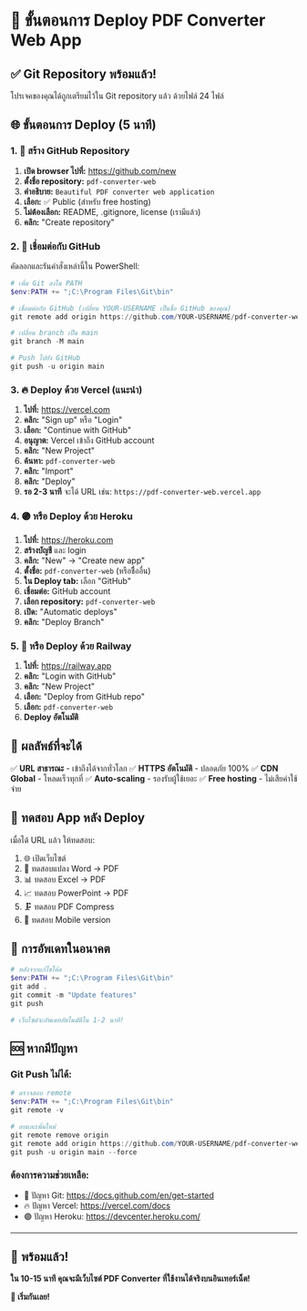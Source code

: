 # 🚀 ขั้นตอนการ Deploy PDF Converter Web App

## ✅ **Git Repository พร้อมแล้ว!**
โปรเจคของคุณได้ถูกเตรียมไว้ใน Git repository แล้ว ด้วยไฟล์ 24 ไฟล์

## 🌐 **ขั้นตอนการ Deploy (5 นาที)**

### 1. 📝 สร้าง GitHub Repository
1. **เปิด browser ไปที่:** https://github.com/new
2. **ตั้งชื่อ repository:** `pdf-converter-web`
3. **คำอธิบาย:** `Beautiful PDF converter web application`
4. **เลือก:** ✅ Public (สำหรับ free hosting)
5. **ไม่ต้องเลือก:** README, .gitignore, license (เรามีแล้ว)
6. **คลิก:** "Create repository"

### 2. 🔗 เชื่อมต่อกับ GitHub
คัดลอกและรันคำสั่งเหล่านี้ใน PowerShell:

```powershell
# เพิ่ม Git ลงใน PATH
$env:PATH += ";C:\Program Files\Git\bin"

# เชื่อมต่อกับ GitHub (เปลี่ยน YOUR-USERNAME เป็นชื่อ GitHub ของคุณ)
git remote add origin https://github.com/YOUR-USERNAME/pdf-converter-web.git

# เปลี่ยน branch เป็น main
git branch -M main

# Push ไปยัง GitHub
git push -u origin main
```

### 3. 🔥 Deploy ด้วย Vercel (แนะนำ)
1. **ไปที่:** https://vercel.com
2. **คลิก:** "Sign up" หรือ "Login"
3. **เลือก:** "Continue with GitHub"
4. **อนุญาต:** Vercel เข้าถึง GitHub account
5. **คลิก:** "New Project"
6. **ค้นหา:** `pdf-converter-web`
7. **คลิก:** "Import"
8. **คลิก:** "Deploy"
9. **รอ 2-3 นาที** จะได้ URL เช่น: `https://pdf-converter-web.vercel.app`

### 4. 🟣 หรือ Deploy ด้วย Heroku
1. **ไปที่:** https://heroku.com
2. **สร้างบัญชี** และ login
3. **คลิก:** "New" → "Create new app"
4. **ตั้งชื่อ:** `pdf-converter-web` (หรือชื่ืออื่น)
5. **ใน Deploy tab:** เลือก "GitHub"
6. **เชื่อมต่อ:** GitHub account
7. **เลือก repository:** `pdf-converter-web`
8. **เปิด:** "Automatic deploys"
9. **คลิก:** "Deploy Branch"

### 5. 🚄 หรือ Deploy ด้วย Railway
1. **ไปที่:** https://railway.app
2. **คลิก:** "Login with GitHub"
3. **คลิก:** "New Project"
4. **เลือก:** "Deploy from GitHub repo"
5. **เลือก:** `pdf-converter-web`
6. **Deploy อัตโนมัติ**

## 🎯 **ผลลัพธ์ที่จะได้**

✅ **URL สาธารณะ** - เข้าถึงได้จากทั่วโลก
✅ **HTTPS อัตโนมัติ** - ปลอดภัย 100%
✅ **CDN Global** - โหลดเร็วทุกที่
✅ **Auto-scaling** - รองรับผู้ใช้เยอะ
✅ **Free hosting** - ไม่เสียค่าใช้จ่าย

## 🧪 **ทดสอบ App หลัง Deploy**

เมื่อได้ URL แล้ว ให้ทดสอบ:
1. 🌐 เปิดเว็บไซต์
2. 📄 ทดสอบแปลง Word → PDF
3. 📊 ทดสอบ Excel → PDF
4. 📈 ทดสอบ PowerPoint → PDF
5. 🗜️ ทดสอบ PDF Compress
6. 📱 ทดสอบ Mobile version

## 🔄 **การอัพเดทในอนาคต**

```powershell
# หลังจากแก้ไขโค้ด
$env:PATH += ";C:\Program Files\Git\bin"
git add .
git commit -m "Update features"
git push

# เว็บไซต์จะอัพเดทอัตโนมัติใน 1-2 นาที!
```

## 🆘 **หากมีปัญหา**

### Git Push ไม่ได้:
```powershell
# ตรวจสอบ remote
$env:PATH += ";C:\Program Files\Git\bin"
git remote -v

# ลบและเพิ่มใหม่
git remote remove origin
git remote add origin https://github.com/YOUR-USERNAME/pdf-converter-web.git
git push -u origin main --force
```

### ต้องการความช่วยเหลือ:
- 📧 ปัญหา Git: https://docs.github.com/en/get-started
- 🔥 ปัญหา Vercel: https://vercel.com/docs
- 🟣 ปัญหา Heroku: https://devcenter.heroku.com/

---

## 🎉 **พร้อมแล้ว!**

**ใน 10-15 นาที คุณจะมีเว็บไซต์ PDF Converter ที่ใช้งานได้จริงบนอินเทอร์เน็ต!**

**🚀 เริ่มกันเลย!**
